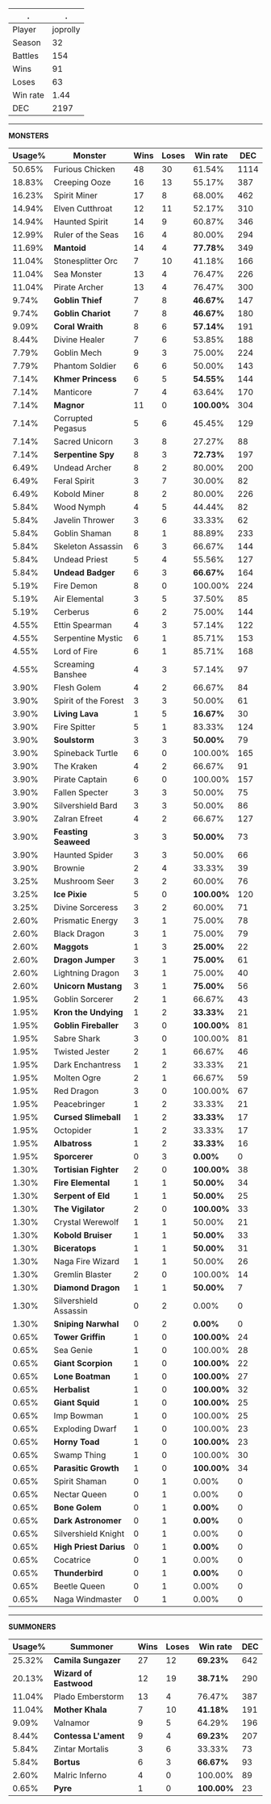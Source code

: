 .|.
|-|-
Player|joprolly
Season|32
Battles|154
Wins|91
Loses|63
Win rate|1.44
DEC|2197

---
**MONSTERS**

Usage%|Monster|Wins|Loses|Win rate|DEC|
-|-|-|-|-|-|
50.65%|Furious Chicken|48|30|61.54%|1114|
18.83%|Creeping Ooze|16|13|55.17%|387|
16.23%|Spirit Miner|17|8|68.00%|462|
14.94%|Elven Cutthroat|12|11|52.17%|310|
14.94%|Haunted Spirit|14|9|60.87%|346|
12.99%|Ruler of the Seas|16|4|80.00%|294|
11.69%|**Mantoid**|14|4|**77.78%**|349|
11.04%|Stonesplitter Orc|7|10|41.18%|166|
11.04%|Sea Monster|13|4|76.47%|226|
11.04%|Pirate Archer|13|4|76.47%|300|
9.74%|**Goblin Thief**|7|8|**46.67%**|147|
9.74%|**Goblin Chariot**|7|8|**46.67%**|180|
9.09%|**Coral Wraith**|8|6|**57.14%**|191|
8.44%|Divine Healer|7|6|53.85%|188|
7.79%|Goblin Mech|9|3|75.00%|224|
7.79%|Phantom Soldier|6|6|50.00%|143|
7.14%|**Khmer Princess**|6|5|**54.55%**|144|
7.14%|Manticore|7|4|63.64%|170|
7.14%|**Magnor**|11|0|**100.00%**|304|
7.14%|Corrupted Pegasus|5|6|45.45%|129|
7.14%|Sacred Unicorn|3|8|27.27%|88|
7.14%|**Serpentine Spy**|8|3|**72.73%**|197|
6.49%|Undead Archer|8|2|80.00%|200|
6.49%|Feral Spirit|3|7|30.00%|82|
6.49%|Kobold Miner|8|2|80.00%|226|
5.84%|Wood Nymph|4|5|44.44%|82|
5.84%|Javelin Thrower|3|6|33.33%|62|
5.84%|Goblin Shaman|8|1|88.89%|233|
5.84%|Skeleton Assassin|6|3|66.67%|144|
5.84%|Undead Priest|5|4|55.56%|127|
5.84%|**Undead Badger**|6|3|**66.67%**|164|
5.19%|Fire Demon|8|0|100.00%|224|
5.19%|Air Elemental|3|5|37.50%|85|
5.19%|Cerberus|6|2|75.00%|144|
4.55%|Ettin Spearman|4|3|57.14%|122|
4.55%|Serpentine Mystic|6|1|85.71%|153|
4.55%|Lord of Fire|6|1|85.71%|168|
4.55%|Screaming Banshee|4|3|57.14%|97|
3.90%|Flesh Golem|4|2|66.67%|84|
3.90%|Spirit of the Forest|3|3|50.00%|61|
3.90%|**Living Lava**|1|5|**16.67%**|30|
3.90%|Fire Spitter|5|1|83.33%|124|
3.90%|**Soulstorm**|3|3|**50.00%**|79|
3.90%|Spineback Turtle|6|0|100.00%|165|
3.90%|The Kraken|4|2|66.67%|91|
3.90%|Pirate Captain|6|0|100.00%|157|
3.90%|Fallen Specter|3|3|50.00%|75|
3.90%|Silvershield Bard|3|3|50.00%|86|
3.90%|Zalran Efreet|4|2|66.67%|127|
3.90%|**Feasting Seaweed**|3|3|**50.00%**|73|
3.90%|Haunted Spider|3|3|50.00%|66|
3.90%|Brownie|2|4|33.33%|39|
3.25%|Mushroom Seer|3|2|60.00%|76|
3.25%|**Ice Pixie**|5|0|**100.00%**|120|
3.25%|Divine Sorceress|3|2|60.00%|71|
2.60%|Prismatic Energy|3|1|75.00%|78|
2.60%|Black Dragon|3|1|75.00%|79|
2.60%|**Maggots**|1|3|**25.00%**|22|
2.60%|**Dragon Jumper**|3|1|**75.00%**|61|
2.60%|Lightning Dragon|3|1|75.00%|40|
2.60%|**Unicorn Mustang**|3|1|**75.00%**|56|
1.95%|Goblin Sorcerer|2|1|66.67%|43|
1.95%|**Kron the Undying**|1|2|**33.33%**|21|
1.95%|**Goblin Fireballer**|3|0|**100.00%**|81|
1.95%|Sabre Shark|3|0|100.00%|81|
1.95%|Twisted Jester|2|1|66.67%|46|
1.95%|Dark Enchantress|1|2|33.33%|21|
1.95%|Molten Ogre|2|1|66.67%|59|
1.95%|Red Dragon|3|0|100.00%|67|
1.95%|Peacebringer|1|2|33.33%|21|
1.95%|**Cursed Slimeball**|1|2|**33.33%**|17|
1.95%|Octopider|1|2|33.33%|17|
1.95%|**Albatross**|1|2|**33.33%**|16|
1.95%|**Sporcerer**|0|3|**0.00%**|0|
1.30%|**Tortisian Fighter**|2|0|**100.00%**|38|
1.30%|**Fire Elemental**|1|1|**50.00%**|34|
1.30%|**Serpent of Eld**|1|1|**50.00%**|25|
1.30%|**The Vigilator**|2|0|**100.00%**|33|
1.30%|Crystal Werewolf|1|1|50.00%|21|
1.30%|**Kobold Bruiser**|1|1|**50.00%**|33|
1.30%|**Biceratops**|1|1|**50.00%**|31|
1.30%|Naga Fire Wizard|1|1|50.00%|26|
1.30%|Gremlin Blaster|2|0|100.00%|14|
1.30%|**Diamond Dragon**|1|1|**50.00%**|7|
1.30%|Silvershield Assassin|0|2|0.00%|0|
1.30%|**Sniping Narwhal**|0|2|**0.00%**|0|
0.65%|**Tower Griffin**|1|0|**100.00%**|24|
0.65%|Sea Genie|1|0|100.00%|28|
0.65%|**Giant Scorpion**|1|0|**100.00%**|22|
0.65%|**Lone Boatman**|1|0|**100.00%**|27|
0.65%|**Herbalist**|1|0|**100.00%**|32|
0.65%|**Giant Squid**|1|0|**100.00%**|25|
0.65%|Imp Bowman|1|0|100.00%|25|
0.65%|Exploding Dwarf|1|0|100.00%|23|
0.65%|**Horny Toad**|1|0|**100.00%**|23|
0.65%|Swamp Thing|1|0|100.00%|30|
0.65%|**Parasitic Growth**|1|0|**100.00%**|34|
0.65%|Spirit Shaman|0|1|0.00%|0|
0.65%|Nectar Queen|0|1|0.00%|0|
0.65%|**Bone Golem**|0|1|**0.00%**|0|
0.65%|**Dark Astronomer**|0|1|**0.00%**|0|
0.65%|Silvershield Knight|0|1|0.00%|0|
0.65%|**High Priest Darius**|0|1|**0.00%**|0|
0.65%|Cocatrice|0|1|0.00%|0|
0.65%|**Thunderbird**|0|1|**0.00%**|0|
0.65%|Beetle Queen|0|1|0.00%|0|
0.65%|Naga Windmaster|0|1|0.00%|0|

---
**SUMMONERS**

Usage%|Summoner|Wins|Loses|Win rate|DEC|
-|-|-|-|-|-|
25.32%|**Camila Sungazer**|27|12|**69.23%**|642|
20.13%|**Wizard of Eastwood**|12|19|**38.71%**|290|
11.04%|Plado Emberstorm|13|4|76.47%|387|
11.04%|**Mother Khala**|7|10|**41.18%**|191|
9.09%|Valnamor|9|5|64.29%|196|
8.44%|**Contessa L'ament**|9|4|**69.23%**|207|
5.84%|Zintar Mortalis|3|6|33.33%|73|
5.84%|**Bortus**|6|3|**66.67%**|93|
2.60%|Malric Inferno|4|0|100.00%|89|
0.65%|**Pyre**|1|0|**100.00%**|23|
